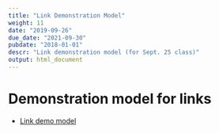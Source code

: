 ```yaml
---
title: "Link Demonstration Model"
weight: 11
date: "2019-09-26"
due_date: "2021-09-30"
pubdate: "2018-01-01"
descr: "Link demonstration model (for Sept. 25 class)"
output: html_document
---
```

# Demonstration model for links

* [Link demo model](/models/class_11/link_demo.nlogo)
